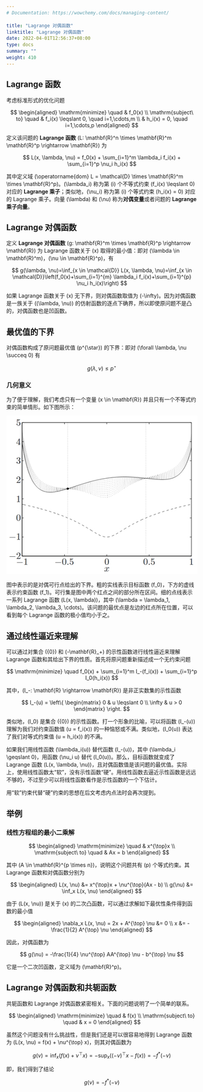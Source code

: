 ```yaml
---
# Documentation: https://wowchemy.com/docs/managing-content/

title: "Lagrange 对偶函数"
linktitle: "Lagrange 对偶函数"
date: 2022-04-01T12:56:37+08:00
type: docs
summary: ""
weight: 410
---
```


<!--more-->

## Lagrange 函数

考虑标准形式的优化问题

$$
\begin{aligned}
    \mathrm{minimize} \quad & f_0(x) \\
    \mathrm{subject\ to} \quad & f_i(x) \leqslant 0, \quad i=1,\cdots,m \\
    & h_i(x) = 0, \quad i=1,\cdots,p
\end{aligned}
$$

定义该问题的 **Lagrange 函数** \(L: \mathbf{R}^n \times \mathbf{R}^m \mathbf{R}^p \rightarrow \mathbf{R}\) 为

$$
L(x, \lambda, \nu) = f_0(x) + \sum_{i=1}^m \lambda_i f_i(x) + \sum_{i=1}^p \nu_i h_i(x)
$$

其中定义域 \(\operatorname{dom} L = \mathcal{D} \times \mathbf{R}^m \times \mathbf{R}^p\)。\(\lambda_i\) 称为第 \(i\) 个不等式约束 \(f_i(x) \leqslant 0\) 对应的 **Lagrange 乘子**；类似地，\(\nu_i\) 称为第 \(i\) 个等式约束 \(h_i(x) = 0\) 对应的 Lagrange 乘子。向量 \(\lambda\) 和 \(\nu\) 称为**对偶变量**或者问题的 **Lagrange 乘子向量**。

## Lagrange 对偶函数

定义 **Lagrange 对偶函数** \(g: \mathbf{R}^m \times \mathbf{R}^p \rightarrow \mathbf{R}\) 为 Lagrange 函数关于 \(x\) 取得的最小值：即对 \(\lambda \in \mathbf{R}^m\)，\(\nu \in \mathbf{R}^p\)，有

$$
g(\lambda, \nu)=\inf_{x \in \mathcal{D}} L(x, \lambda, \nu)=\inf_{x \in \mathcal{D}}\left(f_0(x)+\sum_{i=1}^{m} \lambda_i f_i(x)+\sum_{i=1}^{p} \nu_i h_i(x)\right)
$$

如果 Lagrange 函数关于 \(x\) 无下界，则对偶函数取值为 \(-\infty\)。因为对偶函数是一族关于 \((\lambda, \nu)\) 的仿射函数的逐点下确界，所以即使原问题不是凸的，对偶函数也是凹函数。

## 最优值的下界

对偶函数构成了原问题最优值 \(p^{\star}\) 的下界：即对 \(\forall \lambda, \nu \succeq 0\) 有

$$
g(\lambda, \nu) \leqslant p^{\star}
$$

### 几何意义

为了便于理解，我们考虑只有一个变量 \(x \in \mathbf{R}\) 并且只有一个不等式约束的简单情形。如下图所示：

![](1c8c0f7e8babb9bb33efe3b0cf280536.png)

图中表示的是对偶可行点给出的下界。粗的实线表示目标函数 \(f_0\)，下方的虚线表示约束函数 \(f_1\)。可行集是图中两个红点之间的部分所在区间。细的点线表示一系列 Lagrange 函数 \(L(x, \lambda)\)，其中 \(\lambda = \lambda_1, \lambda_2, \lambda_3, \cdots\)。该问题的最优点是左边的红点所在位置，可以看到每个 Lagrange 函数的极小值均小于之。

## 通过线性逼近来理解

可以通过对集合 \(\{0\}\) 和 \(-\mathbf{R}_+\) 的示性函数进行线性逼近来理解 Lagrange 函数和其给出下界的性质。首先将原问题重新描述成一个无约束问题

$$
\mathrm{minimize} \quad f_0(x) + \sum_{i=1}^m I_-(f_i(x)) + \sum_{i=1}^p I_0(h_i(x))
$$

其中，\(I_-: \mathbf{R} \rightarrow \mathbf{R}\) 是非正实数集的示性函数

$$
I_-(u) = \left\{
    \begin{matrix}
        0 & u \leqslant 0 \\
        \infty & u > 0
    \end{matrix}
\right.
$$

类似地，\(I_0\) 是集合 \(\{0\}\) 的示性函数。打一个形象的比喻，可以将函数 \(I_-(u)\) 理解为我们对约束函数值 \(u = f_i(x)\) 的一种恼怒或不满。类似地，\(I_0(u)\) 表达了我们对等式约束值 \(u = h_i(x)\) 的不满。

如果我们用线性函数 \(\lambda_i(u)\) 替代函数 \(I_-(u)\)，其中 \(\lambda_i \geqslant 0\)，用函数 \(\nu_i u\) 替代 \(I_0(u)\)。那么，目标函数就变成了 Lagrange 函数 \(L(x, \lambda, \nu)\)，且对偶函数值是该问题的最优值。实际上，使用线性函数太“软”，没有示性函数“硬”。用线性函数去逼近示性函数是远远不够的，不过至少可以将线性函数看作是示性函数的一个下估计。

用“软”约束代替“硬”约束的思想在后文考虑内点法时会再次提到。

## 举例

### 线性方程组的最小二乘解

$$
\begin{aligned}
    \mathrm{minimize} \quad & x^{\top}x \\
    \mathrm{subject\ to} \quad & Ax = b
\end{aligned}
$$

其中 \(A \in \mathbf{R}^{p \times n}\)，说明这个问题共有 \(p\) 个等式约束。其 Lagrange 函数和对偶函数分别为

$$
\begin{aligned}
    L(x, \nu) &= x^{\top}x + \nu^{\top}(Ax - b) \\
    g(\nu) &= \inf_x L(x, \nu)
\end{aligned}
$$

由于 \(L(x, \nu)\) 是关于 \(x\) 的二次凸函数，可以通过求解如下最优性条件得到函数的最小值

$$
\begin{aligned}
    \nabla_x L(x, \nu) = 2x + A^{\top} \nu &= 0 \\
    x &= -\frac{1}{2} A^{\top} \nu
\end{aligned}
$$

因此，对偶函数为

$$
g(\nu) = -\frac{1}{4} \nu^{\top} AA^{\top} \nu - b^{\top} \nu
$$

它是一个二次凹函数，定义域为 \(\mathbf{R}^p\)。

## Lagrange 对偶函数和共轭函数

共轭函数和 Lagrange 对偶函数紧密相关。下面的问题说明了一个简单的联系。

$$
\begin{aligned}
    \mathrm{minimize} \quad & f(x) \\
    \mathrm{subject\ to} \quad & x = 0
\end{aligned}
$$

虽然这个问题没有什么挑战性，但是我们还是可以很容易地得到 Lagrange 函数为 \(L(x, \nu) = f(x) + \nu^{\top} x\)，则其对偶函数为

$$
g(\nu) = \inf_x (f(x) + \nu^{\top} x) = -\sup_x ((-\nu)^{\top}x - f(x)) = -f^{*}(-\nu)
$$

即，我们得到了结论

$$
g(\nu) = -f^{*}(-\nu)
$$
